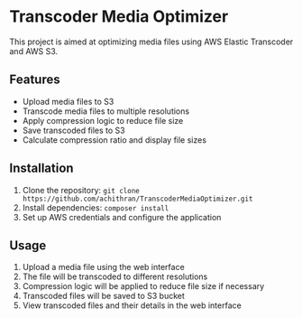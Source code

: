 # Transcoder Media Optimizer

This project is aimed at optimizing media files using AWS Elastic Transcoder and AWS S3.

## Features

- Upload media files to S3
- Transcode media files to multiple resolutions
- Apply compression logic to reduce file size
- Save transcoded files to S3
- Calculate compression ratio and display file sizes

## Installation

1. Clone the repository: `git clone https://github.com/achithran/TranscoderMediaOptimizer.git`
2. Install dependencies: `composer install`
3. Set up AWS credentials and configure the application

## Usage

1. Upload a media file using the web interface
2. The file will be transcoded to different resolutions
3. Compression logic will be applied to reduce file size if necessary
4. Transcoded files will be saved to S3 bucket
5. View transcoded files and their details in the web interface


